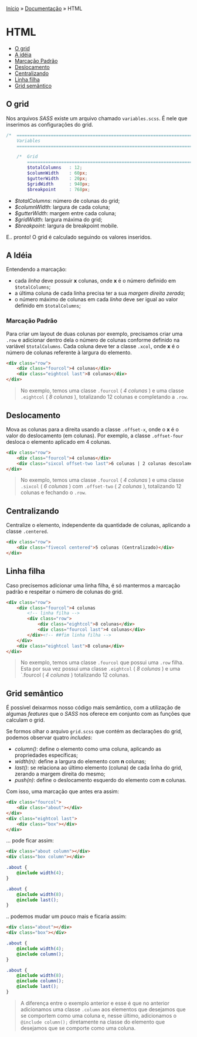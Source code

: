 [Início](../../../) » [Documentação](index.md) » HTML

# HTML

* [O grid](#o-grid)
* [A idéia](#a-idia)
* [Marcação Padrão](#marcao-padro)
* [Deslocamento](#deslocamento)
* [Centralizando](#centralizando)
* [Linha filha](#linha-filha)
* [Grid semântico](#grid-semntico)

## O grid

Nos arquivos *SASS* existe um arquivo chamado `variables.scss`. É nele que inserimos as configurações do grid.

```scss
/*  ==========================================================================
    Variables
    ========================================================================== */

    /*  Grid
        ========================================================================== */
        $totalColumns   : 12;
        $columnWidth    : 60px;
        $gutterWidth    : 20px;
        $gridWidth      : 940px;
        $breakpoint     : 768px;
```

- *$totalColumns*: número de colunas do grid;
- *$columnWidth*: largura de cada coluna;
- *$gutterWidth*: margem entre cada coluna;
- *$gridWidth*: largura máxima do grid;
- *$breakpoint*: largura de breakpoint mobile.

E.. pronto! O grid é calculado seguindo os valores inseridos.

## A Idéia

Entendendo a marcação:

- cada *linha* deve possuir **x** colunas, onde **x** é o número definido  em `$totalColumns`;
- a última coluna de cada linha precisa ter a sua *margem direita zerada*;
- o número máximo de colunas em cada *linha* deve ser igual ao valor definido em `$totalColumns`;

### Marcação Padrão

Para criar um layout de duas colunas por exemplo, precisamos criar uma `.row` e adicionar dentro dela o número de colunas conforme definido na variável `$totalColumns`. Cada coluna deve ter a classe `.xcol`, onde **x** é o número de colunas referente à largura do elemento.

```html
<div class="row">
    <div class="fourcol">4 colunas</div>
    <div class="eightcol last">8 colunas</div>
</div>
```
> No exemplo, temos uma classe `.fourcol` ( *4 colunas* ) e uma classe `.eightcol` ( *8 colunas* ), totalizando 12 colunas e completando a `.row`.

## Deslocamento

Mova as colunas para a direita usando a classe `.offset-x`, onde o **x** é o valor do deslocamento (em colunas). Por exemplo, a classe `.offset-four` desloca o elemento aplicado em 4 colunas.

```html
<div class="row">
    <div class="fourcol">4 colunas</div>
    <div class="sixcol offset-two last">6 colunas | 2 colunas descolamento</div>
</div>
```

> No exemplo, temos uma classe `.fourcol` ( *4 colunas* ) e uma classe `.sixcol` ( *6 colunas* ) com `.offset-two` ( *2 colunas* ), totalizando 12 colunas e fechando o `.row`.

## Centralizando

Centralize o elemento, independente da quantidade de colunas, aplicando a classe `.centered`.

```html
<div class="row">
    <div class="fivecol centered">5 colunas (Centralizado)</div>
</div>
```

## Linha filha

Caso precisemos adicionar uma linha filha, é só mantermos a marcação padrão e respeitar o número de colunas do grid.

```html
<div class="row">
    <div class="fourcol">4 colunas
        <!-- linha filha -->
        <div class="row">
            <div class="eightcol">8 colunas</div>
            <div class="fourcol last">4 colunas</div>
        </div><!-- ##fim linha filha -->
    </div>
    <div class="eightcol last">8 coluna</div>
</div>
```
> No exemplo, temos uma classe `.fourcol` que possui uma `.row` filha. Esta por sua vez possui uma classe `.eightcol` ( *8 colunas* ) e uma `.fourcol ( *4 colunas* ) totalizando 12 colunas.

## Grid semântico

É possível deixarmos nosso código mais semântico, com a utilização de algumas *features* que o *SASS* nos oferece em conjunto com as funções que calculam o grid.

Se formos olhar o arquivo `grid.scss` que contém as declarações do grid, podemos observar quatro *includes*:

- *column()*: define o elemento como uma coluna, aplicando as propriedades específicas;
- *width(n)*: define a largura do elemento com **n** colunas;
- *last()*: se relaciona ao último elemento (coluna) de cada linha do grid, zerando a margem direita do mesmo;
- *push(n)*: define o deslocamento esquerdo do elemento com **n** colunas.

Com isso, uma marcação que antes era assim:

```html
<div class="fourcol">
    <div class="about"></div>
</div>
<div class="eightcol last">
    <div class="box"></div>
</div>
```

... pode ficar assim:

```html
<div class="about column"></div>
<div class="box column"></div>
```

```scss
.about {
    @include width(4);
}

.about {
    @include width(8);
    @include last();
}
```

.. podemos mudar um pouco mais e ficaria assim:

```html
<div class="about"></div>
<div class="box"></div>
```

```scss
.about {
    @include width(4);
    @include column();
}

.about {
    @include width(8);
    @include column();
    @include last();
}
```

> A diferença entre o exemplo anterior e esse é que no anterior adicionamos uma classe `.column` aos elementos que desejamos que se comportem como uma coluna e, nesse último, adicionamos o `@include column();` diretamente na classe do elemento que desejamos que se comporte como uma coluna.

